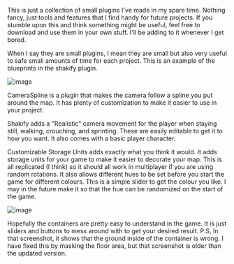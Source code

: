 This is just a collection of small plugins I've made in my spare time. Nothing fancy, just tools and features that I find handy for future projects. If you stumble upon this and think something might be useful, feel free to download and use them in your own stuff. I'll be adding to it whenever I get bored.

When I say they are small plugins, I mean they are small but also very useful to safe small amounts of time for each project. This is an example of the blueprints in the shakify plugin.

![image](https://github.com/user-attachments/assets/46935915-0c08-46c9-bb93-4ef14e2bd1b4)

CameraSpline is a plugin that makes the camera follow a spline you put around the map. It has plenty of customization to make it easier to use in your project.

Shakify adds a "Realistic" camera movement for the player when staying still, walking, crouching, and sprinting. These are easily editable to get it to how you want. It also comes with a basic player character.

Customizable Storage Units adds exactly what you think it would. It adds storage units for your game to make it easier to decorate your map. This is all replicated (I think) so it should all work in multiplayer if you are using random rotations. It also allows different hues to be set before you start the game for different colours. This is a simple slider to get the colour you like. I may in the future make it so that the hue can be randomized on the start of the game.

![image](https://github.com/user-attachments/assets/da1fef40-bb9a-4cd5-846d-23b0810e1b9f)

Hopefully the containers are pretty easy to understand in the game. It is just sliders and buttons to mess around with to get your desired result.
P.S, In that screenshot, it shows that the ground inside of the container is wrong. I have fixed this by masking the floor area, but that screenshot is older than the updated version. 
